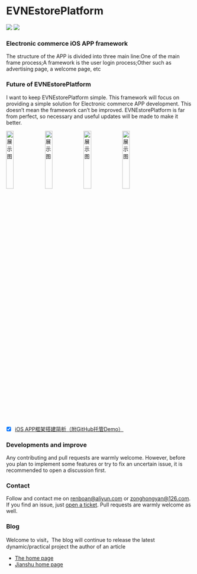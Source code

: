# EVNEstorePlatform
[![](https://travis-ci.org/zonghongyan/EVNEstorePlatform.svg?branch=master)](https://travis-ci.org/zonghongyan/EVNEstorePlatform)
[![](https://img.shields.io/github/license/zonghongyan/EVNEstorePlatform.svg?style=flat)](https://github.com/zonghongyan/EVNEstorePlatform/blob/master/LICENSE)

### Electronic commerce iOS APP framework

The structure of the APP is divided into three main line:One of the main frame process;A framework is the user login process;Other such as advertising page, a welcome page, etc

### Future of EVNEstorePlatform

I want to keep EVNEstorePlatform simple. This framework will focus on providing a simple solution for Electronic commerce APP development. This doesn’t mean the framework can’t be improved. EVNEstorePlatform is far from perfect, so necessary and useful updates will be made to make it better.

<img src="https://raw.githubusercontent.com/zonghongyan/EVNEstorePlatform/master/EVNEstorePlatform/EVNEstorePlatform/Assets.xcassets/showPic/Sticker%20Pack.stickerpack/EVNLauchImage.sticker/EVNLauchImage.png" width="20%" height="20%" alt="展示图" >
<img src="https://github.com/zonghongyan/EVNEstorePlatform/blob/3faf7ebc1bc00cd520b33ef86957f1ce9c36144a/EVNEstorePlatform/EVNEstorePlatform/Assets.xcassets/showPic/Sticker%20Pack.stickerpack/Show.sticker/Show.gif" width="20%" height="20%" alt="展示图" />
<img src="https://github.com/zonghongyan/EVNEstorePlatform/blob/3faf7ebc1bc00cd520b33ef86957f1ce9c36144a/EVNEstorePlatform/EVNEstorePlatform/Assets.xcassets/showPic/Sticker%20Pack.stickerpack/Show01.sticker/Show01.gif" width="20%" height="20%" alt="展示图" />
<img src="https://github.com/zonghongyan/EVNEstorePlatform/blob/3faf7ebc1bc00cd520b33ef86957f1ce9c36144a/EVNEstorePlatform/EVNEstorePlatform/Assets.xcassets/showPic/Sticker%20Pack.stickerpack/Show02.sticker/Show02.gif" width="20%" height="20%" alt="展示图" />


* [x] [iOS APP框架搭建简析（附GitHub托管Demo）](http://www.jianshu.com/p/89e25c288d76)

### Developments and improve

Any contributing and pull requests are warmly welcome. However, before you plan to implement some features or try to fix an uncertain issue, it is recommended to open a discussion first. 

### Contact

Follow and contact me on <a href="mailto:renboan@aliyun.com">renboan@aliyun.com</a>  or  <a href="mailto:zonghongyan@126.com">zonghongyan@126.com</a>. If you find an issue, just [open a ticket](https://github.com/zonghongyan/EVNEstorePlatform/issues/new). Pull requests are warmly welcome as well.


### Blog

Welcome to visit，The blog will continue to release the latest dynamic/practical project the author of an article

- [The home page](https://zonghongyan.github.io)
- [Jianshu home page](http://www.jianshu.com/u/ac49bc773ff9)
